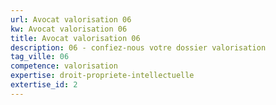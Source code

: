 ```yaml
---
url: Avocat valorisation 06
kw: Avocat valorisation 06
title: Avocat valorisation 06
description: 06 - confiez-nous votre dossier valorisation
tag_ville: 06
competence: valorisation
expertise: droit-propriete-intellectuelle
extertise_id: 2
---
```

